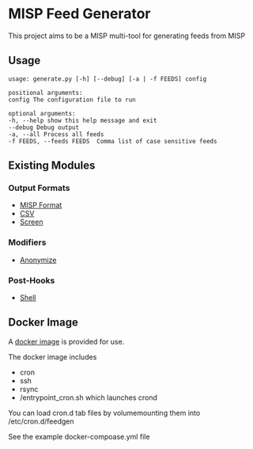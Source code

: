 # MISP Feed Generator

This project aims to be a MISP multi-tool for generating feeds from MISP

## Usage

```  
usage: generate.py [-h] [--debug] [-a | -f FEEDS] config  
  
positional arguments:  
config The configuration file to run  
  
optional arguments:  
-h, --help show this help message and exit  
--debug Debug output  
-a, --all Process all feeds  
-f FEEDS, --feeds FEEDS  Comma list of case sensitive feeds  
```

## Existing Modules

### Output Formats
* [MISP Format](https://github.com/coolacid/misp_feedgen/wiki/%5BFormats%5D-MISP)
* [CSV](https://github.com/coolacid/misp_feedgen/wiki/%5BFormats%5D-CSV)
* [Screen](https://github.com/coolacid/misp_feedgen/wiki/%5BFormats%5D-Screen)

### Modifiers
* [Anonymize](https://github.com/coolacid/misp_feedgen/wiki/%5BModifier%5D-Anonymize)

### Post-Hooks
* [Shell](https://github.com/coolacid/misp_feedgen/wiki/%5BHook%5D-Shell)

## Docker Image

A [docker image](https://hub.docker.com/r/coolacid/misp_feedgen) is provided for use.

The docker image includes 
* cron
* ssh
* rsync
* /entrypoint_cron.sh which launches crond

You can load cron.d tab files by volumemounting them into /etc/cron.d/feedgen

See the example docker-compoase.yml file
